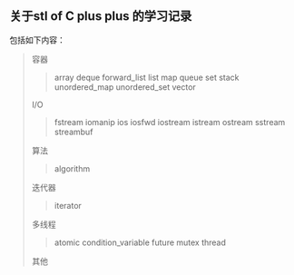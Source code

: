 ## 关于stl of C plus plus 的学习记录

包括如下内容：

>容器
>>array
>>deque
>>forward_list
>>list
>>map
>>queue
>>set
>>stack
>>unordered_map
>>unordered_set
>>vector
>
>I/O
>>fstream
>>iomanip
>>ios
>>iosfwd
>>iostream
>>istream
>>ostream
>>sstream
>>streambuf
>
>算法
>>algorithm
>
>迭代器
>>iterator
>
>多线程
>>atomic
>>condition_variable
>>future
>>mutex
>>thread
>
>其他